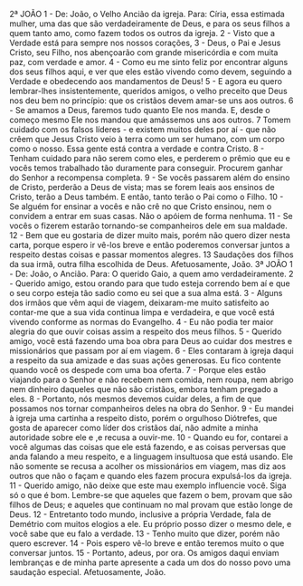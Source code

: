 2ª JOÃO
1 - De: João, o Velho Ancião da igreja. Para: Círia, essa estimada mulher, uma das que são
verdadeiramente de Deus, e para os seus filhos a quem tanto amo, como fazem todos os
outros da igreja.
2 - Visto que a Verdade está para sempre nos nossos corações,
3 - Deus, o Pai e Jesus Cristo, seu Filho, nos abençoarão com grande misericórdia e com muita
paz, com verdade e amor.
4 - Como eu me sinto feliz por encontrar alguns dos seus filhos aqui, e ver que eles estão
vivendo como devem, seguindo a Verdade e obedecendo aos mandamentos de Deus!
5 - E agora eu quero lembrar-lhes insistentemente, queridos amigos, o velho preceito que
Deus nos deu bem no princípio: que os cristãos devem amar-se uns aos outros.
6 - Se amamos a Deus, faremos tudo quanto Ele nos manda. E, desde o começo mesmo Ele
nos mandou que amássemos uns aos outros.
7 Tomem cuidado com os falsos líderes - e existem muitos deles por aí - que não crêem que
Jesus Cristo veio à terra como um ser humano, com um corpo como o nosso. Essa gente está
contra a verdade e contra Cristo.
8 - Tenham cuidado para não serem como eles, e perderem o prêmio que eu e vocês temos
trabalhado tão duramente para conseguir. Procurem ganhar do Senhor a recompensa
completa.
9 - Se vocês passarem além do ensino de Cristo, perderão a Deus de vista; mas se forem leais
aos ensinos de Cristo, terão a Deus também. E então, tanto terão o Pai como o Filho.
10 - Se alguém for ensinar a vocês e não crê no que Cristo ensinou, nem o convidem a entrar
em suas casas. Não o apóiem de forma nenhuma.
11 - Se vocês o fizerem estarão tornando-se companheiros dele em sua maldade.
12 - Bem que eu gostaria de dizer muito mais, porém não quero dizer nesta carta, porque
espero ir vê-los breve e então poderemos conversar juntos a respeito destas coisas e passar
momentos alegres.
13 Saudações dos filhos da sua irmã, outra filha escolhida de Deus. Afetuosamente, João.
3ª JOÃO
1 - De: João, o Ancião. Para: O querido Gaio, a quem amo verdadeiramente.
2 - Querido amigo, estou orando para que tudo esteja correndo bem aí e que o seu corpo
esteja tão sadio como eu sei que a sua alma está.
3 - Alguns dos irmãos que vêm aqui de viagem, deixaram-me muito satisfeito ao contar-me
que a sua vida continua limpa e verdadeira, e que você está vivendo conforme as normas do
Evangelho.
4 - Eu não podia ter maior alegria do que ouvir coisas assim a respeito dos meus filhos.
5 - Querido amigo, você está fazendo uma boa obra para Deus ao cuidar dos mestres e
missionários que passam por aí em viagem.
6 - Eles contaram à igreja daqui a respeito da sua amizade e das suas ações generosas. Eu fico
contente quando você os despede com uma boa oferta.
7 - Porque eles estão viajando para o Senhor e não recebem nem comida, nem roupa, nem
abrigo nem dinheiro daqueles que não são cristãos, embora tenham pregado a eles.
8 - Portanto, nós mesmos devemos cuidar deles, a fim de que possamos nos tornar
companheiros deles na obra do Senhor.
9 - Eu mandei à igreja uma cartinha a respeito disto, porém o orgulhoso Diótrefes, que gosta
de aparecer como líder dos cristãos daí, não admite a minha autoridade sobre ele e ,e recusa a
ouvir-me.
10 - Quando eu for, contarei a você algumas das coisas que ele está fazendo, e as coisas
perversas que anda falando a meu respeito, e a linguagem insultuosa que está usando. Ele não
somente se recusa a acolher os missionários em viagem, mas diz aos outros que não o façam
e quando eles fazem procura expulsá-los da igreja.
11 - Querido amigo, não deixe que este mau exemplo influencie você. Siga só o que é bom.
Lembre-se que aqueles que fazem o bem, provam que são filhos de Deus; e aqueles que
continuam no mal provam que estão longe de Deus.
12 - Entretanto todo mundo, inclusive a própria Verdade, fala de Demétrio com muitos elogios
a ele. Eu próprio posso dizer o mesmo dele, e você sabe que eu falo a verdade.
13 - Tenho muito que dizer, porém não quero escrever.
14 - Pois espero vê-lo breve e então teremos muito o que conversar juntos.
15 - Portanto, adeus, por ora. Os amigos daqui enviam lembranças e de minha parte
apresente a cada um dos do nosso povo uma saudação especial. Afetuosamente, João. 
